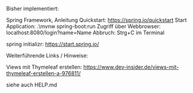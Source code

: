 Bisher implementiert:

Spring Framework, Anleitung Quickstart: https://spring.io/quickstart
Start Application: .\mvnw spring-boot:run
Zugriff über Webbrowser: localhost:8080/login?name=Name
Abbruch: Strg+C im Terminal

spring initializr: https://start.spring.io/


Weiterführende Links / Hinweise:

Views mit Thymeleaf erstellen: https://www.dev-insider.de/views-mit-thymeleaf-erstellen-a-976811/

siehe auch HELP.md